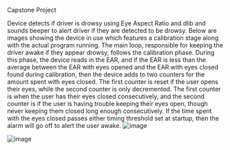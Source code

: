 Capstone Project 

Device detects if driver is drowsy using Eye Aspect Ratio and dlib and sounds beeper to alert driver if they are detected to be drowsy.
Below are images showing the device in use which features a calibration stage along with the actual program running. 
The main loop, responsible for keeping the driver awake if they appear drowsy, follows
the calibration phase. During this phase, the device reads in the EAR, and if the EAR is
less than the average between the EAR with eyes opened and the EAR with eyes closed
found during calibration, then the device adds to two counters for the amount spent with
eyes closed. The first counter is reset if the user opens their eyes, while the second
counter is only decremented. The first counter is when the user has their eyes closed
consecutively, and the second counter is if the user is having trouble keeping their eyes
open, though never keeping them closed long enough consecutively. If the time spent
with the eyes closed passes either timing threshold set at startup, then the alarm will go
off to alert the user awake.
![image](https://github.com/Bassig1/Capstone-Project-/assets/28423891/40638238-5e40-44bf-8097-05d891b2a83e)

![image](https://github.com/Bassig1/Capstone-Project-/assets/28423891/86e20636-317d-45b9-b7e4-d42b22940854)
